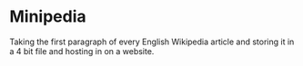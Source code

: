 # Minipedia
Taking the first paragraph of every English Wikipedia article and storing it in a 4 bit file and hosting in on a website.
